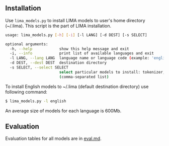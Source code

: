 ## Installation

Use `lima_models.py` to install LIMA models to user's home directory (~/.lima). This script is the part of LIMA installation.

```bash
usage: lima_models.py [-h] [-i] [-l LANG] [-d DEST] [-s SELECT]

optional arguments:
  -h, --help            show this help message and exit
  -i, --info            print list of available languages and exit
  -l LANG, --lang LANG  language name or language code (example: 'english' or 'eng')
  -d DEST, --dest DEST  destination directory
  -s SELECT, --select SELECT
                        select particular models to install: tokenizer, morphosyntax, lemmatizer
                        (comma-separated list)
  ```
  
  To install English models to ~/.lima (default destination directory) use following command:
  
  ```bash
  $ lima_models.py -l english
  ```
  
  An average size of models for each language is 600Mb.
    
  ## Evaluation
  
  Evaluation tables for all models are in [eval.md](eval.md).
